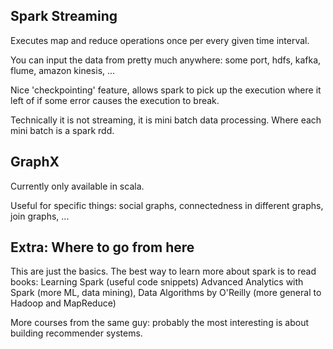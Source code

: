 ## Spark Streaming 

Executes map and reduce operations once per every given time interval.

You can input the data from pretty much anywhere:
some port, hdfs, kafka, flume, amazon kinesis, ...

Nice 'checkpointing' feature, allows spark to pick up the execution where it
left of if some error causes the execution to break.

Technically it is not streaming, it is mini batch data processing. 
Where each mini batch is a spark rdd.


## GraphX

Currently only available in scala.

Useful for specific things: social graphs, 
connectedness in different graphs, join graphs, ...


## Extra: Where to go from here

This are just the basics. 
The best way to learn more about spark is to read books:
Learning Spark (useful code snippets)
Advanced Analytics with Spark (more ML, data mining),
Data Algorithms by O'Reilly (more general to Hadoop and MapReduce)

More courses from the same guy: 
probably the most interesting is about building recommender systems.

